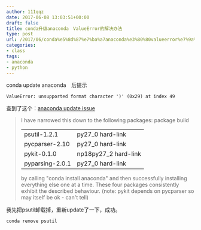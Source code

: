 ```yaml
---
author: 111qqz
date: 2017-06-08 13:03:51+00:00
draft: false
title: conda升级anaconda　ValueError的解决办法
type: post
url: /2017/06/conda%e5%8d%87%e7%ba%a7anaconda%e3%80%80valueerror%e7%9a%84%e8%a7%a3%e5%86%b3%e5%8a%9e%e6%b3%95/
categories:
- class
tags:
- anaconda
- python
---
```


conda update anaconda　后提示
    
    ValueError: unsupported format character ')' (0x29) at index 49


查到了这个：[anaconda update issue](https://github.com/conda/conda/issues/564)


<blockquote>I have narrowed this down to the following packages:
<table >

<tr >
package
build
</tr>

<tbody >
<tr >

> <td >psutil-1.2.1
> </td>

> <td >py27_0 hard-link
> </td>
</tr>
<tr >

> <td >pycparser-2.10
> </td>

> <td >py27_0 hard-link
> </td>
</tr>
<tr >

> <td >pykit-0.1.0
> </td>

> <td >np18py27_2 hard-link
> </td>
</tr>
<tr >

> <td >pyparsing-2.0.1
> </td>

> <td >py27_0 hard-link
> </td>
</tr>
</tbody>
</table>
by calling "conda install anaconda" and then successfully installing everything else one at a time.
These four packages consistently exhibit the described behaviour.
(note: pykit depends on pycparser so may itself be ok - can't tell)</blockquote>




我先把psutil卸载掉，重新update了一下，成功。

    
    conda remove psutil



